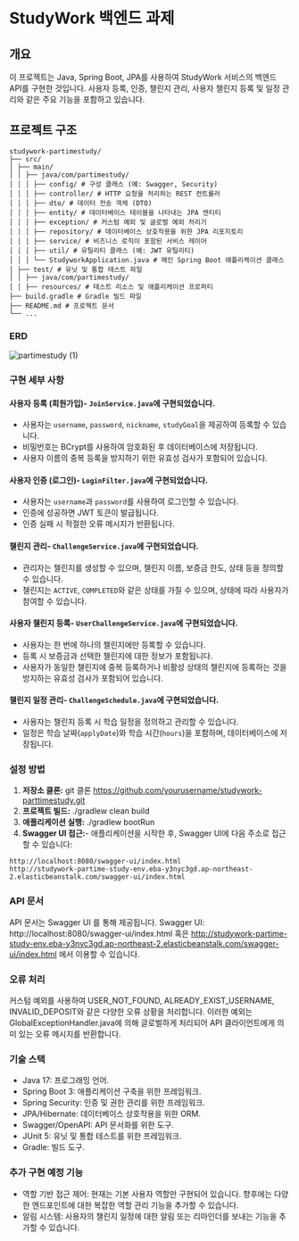 # StudyWork 백엔드 과제

## 개요

이 프로젝트는 Java, Spring Boot, JPA를 사용하여 StudyWork 서비스의 백엔드 API를 구현한 것입니다. 사용자 등록, 인증, 챌린지 관리, 사용자 챌린지 등록 및 일정 관리와 같은 주요 기능을 포함하고 있습니다.

## 프로젝트 구조
```
studywork-partimestudy/
├── src/
│ ├── main/
│ │ ├── java/com/partimestudy/
│ │ │ ├── config/ # 구성 클래스 (예: Swagger, Security)
│ │ │ ├── controller/ # HTTP 요청을 처리하는 REST 컨트롤러
│ │ │ ├── dto/ # 데이터 전송 객체 (DTO)
│ │ │ ├── entity/ # 데이터베이스 테이블을 나타내는 JPA 엔티티
│ │ │ ├── exception/ # 커스텀 예외 및 글로벌 예외 처리기
│ │ │ ├── repository/ # 데이터베이스 상호작용을 위한 JPA 리포지토리
│ │ │ ├── service/ # 비즈니스 로직이 포함된 서비스 레이어
│ │ │ ├── util/ # 유틸리티 클래스 (예: JWT 유틸리티)
│ │ │ └── StudyworkApplication.java # 메인 Spring Boot 애플리케이션 클래스
│ ├── test/ # 유닛 및 통합 테스트 파일
│ │ ├── java/com/partimestudy/
│ │ ├── resources/ # 테스트 리소스 및 애플리케이션 프로퍼티
├── build.gradle # Gradle 빌드 파일
├── README.md # 프로젝트 문서
└── ...
```

### ERD
![partimestudy (1)](https://github.com/user-attachments/assets/dafdf79a-5a40-4d51-a9e2-aa5aca347826)


### **구현 세부 사항**

#### **사용자 등록 (회원가입)**- `JoinService.java`에 구현되었습니다.
- 사용자는 `username`, `password`, `nickname`, `studyGoal`을 제공하여 등록할 수 있습니다.
- 비밀번호는 BCrypt를 사용하여 암호화된 후 데이터베이스에 저장됩니다.
- 사용자 이름의 중복 등록을 방지하기 위한 유효성 검사가 포함되어 있습니다.

#### **사용자 인증 (로그인)**- `LoginFilter.java`에 구현되었습니다.
- 사용자는 `username`과 `password`를 사용하여 로그인할 수 있습니다.
- 인증에 성공하면 JWT 토큰이 발급됩니다.
- 인증 실패 시 적절한 오류 메시지가 반환됩니다.

#### **챌린지 관리**- `ChallengeService.java`에 구현되었습니다.
- 관리자는 챌린지를 생성할 수 있으며, 챌린지 이름, 보증금 한도, 상태 등을 정의할 수 있습니다.
- 챌린지는 `ACTIVE`, `COMPLETED`와 같은 상태를 가질 수 있으며, 상태에 따라 사용자가 참여할 수 있습니다.

#### **사용자 챌린지 등록**- `UserChallengeService.java`에 구현되었습니다.
- 사용자는 한 번에 하나의 챌린지에만 등록할 수 있습니다.
- 등록 시 보증금과 선택한 챌린지에 대한 정보가 포함됩니다.
- 사용자가 동일한 챌린지에 중복 등록하거나 비활성 상태의 챌린지에 등록하는 것을 방지하는 유효성 검사가 포함되어 있습니다.

#### **챌린지 일정 관리**- `ChallengeSchedule.java`에 구현되었습니다.
- 사용자는 챌린지 등록 시 학습 일정을 정의하고 관리할 수 있습니다.
- 일정은 학습 날짜(`applyDate`)와 학습 시간(`hours`)을 포함하며, 데이터베이스에 저장됩니다.

### **설정 방법**

1. **저장소 클론:** git 클론 https://github.com/yourusername/studywork-parttimestudy.git
2. **프로젝트 빌드:** ./gradlew clean build
3. **애플리케이션 실행:** ./gradlew bootRun
4. **Swagger UI 접근:**- 애플리케이션을 시작한 후, Swagger UI에 다음 주소로 접근할 수 있습니다:
  ```
  http://localhost:8080/swagger-ui/index.html
  http://studywork-partime-study-env.eba-y3nyc3gd.ap-northeast-2.elasticbeanstalk.com/swagger-ui/index.html
  ```
### **API 문서**
API 문서는 Swagger UI 를 통해 제공됩니다.
Swagger UI: http://localhost:8080/swagger-ui/index.html 혹은 http://studywork-partime-study-env.eba-y3nyc3gd.ap-northeast-2.elasticbeanstalk.com/swagger-ui/index.html 에서 이용할 수 있습니다.

### **오류 처리**
커스텀 예외를 사용하여 USER_NOT_FOUND, ALREADY_EXIST_USERNAME, INVALID_DEPOSIT와 같은 다양한 오류 상황을 처리합니다.
이러한 예외는 GlobalExceptionHandler.java에 의해 글로벌하게 처리되어 API 클라이언트에게 의미 있는 오류 메시지를 반환합니다.

### **기술 스택**
- Java 17: 프로그래밍 언어.
- Spring Boot 3: 애플리케이션 구축을 위한 프레임워크.
- Spring Security: 인증 및 권한 관리를 위한 프레임워크.
- JPA/Hibernate: 데이터베이스 상호작용을 위한 ORM.
- Swagger/OpenAPI: API 문서화를 위한 도구.
- JUnit 5: 유닛 및 통합 테스트를 위한 프레임워크.
- Gradle: 빌드 도구.
  
### **추가 구현 예정 기능**
- 역할 기반 접근 제어: 현재는 기본 사용자 역할만 구현되어 있습니다. 향후에는 다양한 엔드포인트에 대한 복잡한 역할 관리 기능을 추가할 수 있습니다.
- 알림 시스템: 사용자의 챌린지 일정에 대한 알림 또는 리마인더를 보내는 기능을 추가할 수 있습니다.
